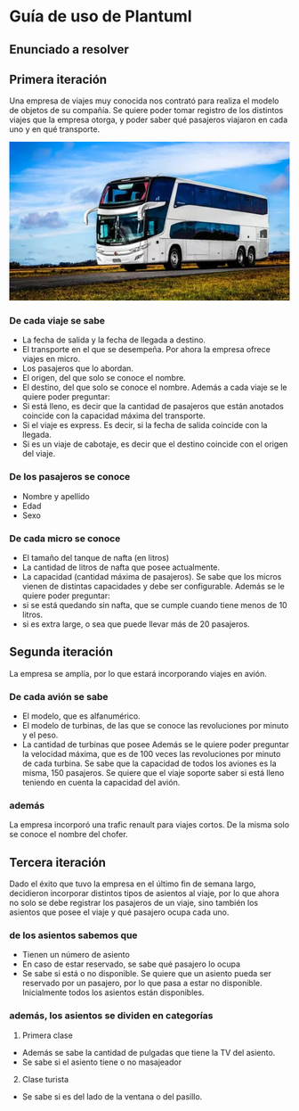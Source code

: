 # Guía de uso de Plantuml 

## Enunciado a resolver

## Primera iteración
Una empresa de viajes muy conocida nos contrató para realiza el modelo de objetos de su compañía. 
Se quiere poder tomar registro de los distintos viajes que la empresa otorga, y poder saber qué pasajeros viajaron en cada uno y en qué transporte.

<img src="viajes.jpg">

### De cada viaje se sabe
* La fecha de salida y la fecha de llegada a destino.
* El transporte en el que se desempeña. Por ahora la empresa ofrece viajes en micro.
* Los pasajeros que lo abordan.
* El origen, del que solo se conoce el nombre.
* El destino, del que solo se conoce el nombre.
Además a cada viaje se le quiere poder preguntar:
* Si está lleno, es decir que la cantidad de pasajeros que están anotados coincide con la capacidad máxima del transporte.
* Si el viaje es express. Es decir, si la fecha de salida coincide con la llegada.
* Si es un viaje de cabotaje, es decir que el destino coincide con el origen del viaje.

### De los pasajeros se conoce
* Nombre y apellido
* Edad
* Sexo

### De cada micro se conoce
* El tamaño del tanque de nafta (en litros)
* La cantidad de litros de nafta que posee actualmente.
* La capacidad (cantidad máxima de pasajeros). Se sabe que los micros vienen de distintas capacidades y debe ser configurable.
Además se le quiere poder preguntar:
*  si se está quedando sin nafta, que se cumple cuando tiene menos de 10 litros.
*  si es extra large, o sea que puede llevar más de 20 pasajeros.

## Segunda iteración
La empresa se amplía, por lo que estará incorporando viajes en avión. 

### De cada avión se sabe
* El modelo, que es alfanumérico.
* El modelo de turbinas, de las que se conoce las revoluciones por minuto y el peso.
* La cantidad de turbinas que posee
Además se le quiere poder preguntar la velocidad máxima, que es de 100 veces las revoluciones por minuto de cada turbina.
Se sabe que la capacidad de todos los aviones es la misma, 150 pasajeros. Se quiere que el viaje soporte saber si está lleno teniendo en cuenta la capacidad del avión.

### además
La empresa incorporó una trafic renault para viajes cortos. De la misma solo se conoce el nombre del chofer.

## Tercera iteración
Dado el éxito que tuvo la empresa en el último fin de semana largo, decidieron incorporar distintos tipos de asientos al viaje, por lo que ahora no solo se debe registrar los pasajeros de un viaje, sino también los asientos que posee el viaje y qué pasajero ocupa cada uno.

### de los asientos sabemos que
* Tienen un número de asiento
* En caso de estar reservado, se sabe qué pasajero lo ocupa
* Se sabe si está o no disponible.
Se quiere que un asiento pueda ser reservado por un pasajero, por lo que pasa a estar no disponible. Inicialmente todos los asientos están disponibles.

### además, los asientos se dividen en categorías
1. Primera clase
  * Además se sabe la cantidad de pulgadas que tiene la TV del asiento.
  * Se sabe si el asiento tiene o no masajeador
2. Clase turista
  * Se sabe si es del lado de la ventana o del pasillo.



